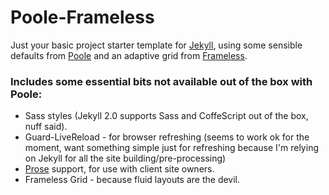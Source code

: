 # Poole-Frameless

Just your basic project starter template for [Jekyll](#), using some sensible defaults from [Poole](#) and an adaptive grid from [Frameless](#).

### Includes some essential bits not available out of the box with Poole:

* Sass styles (Jekyll 2.0 supports Sass and CoffeScript out of the box, nuff said).
* Guard-LiveReload - for browser refreshing (seems to work ok for the moment, want something simple just for refreshing because I'm relying on Jekyll for all the site building/pre-processing)
* [Prose](http://prose.io) support, for use with client site owners.
* Frameless Grid - because fluid layouts are the devil.
